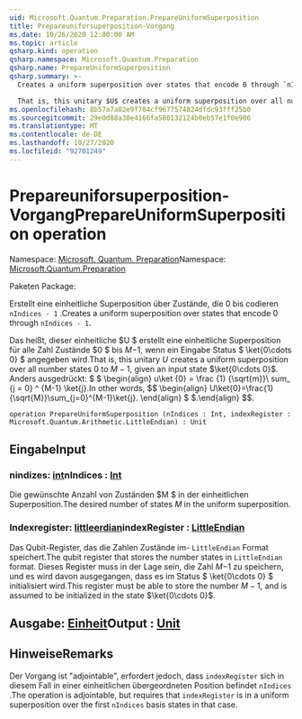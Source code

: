 ```yaml
---
uid: Microsoft.Quantum.Preparation.PrepareUniformSuperposition
title: Prepareuniforsuperposition-Vorgang
ms.date: 10/26/2020 12:00:00 AM
ms.topic: article
qsharp.kind: operation
qsharp.namespace: Microsoft.Quantum.Preparation
qsharp.name: PrepareUniformSuperposition
qsharp.summary: >-
  Creates a uniform superposition over states that encode 0 through `nIndices - 1`.

  That is, this unitary $U$ creates a uniform superposition over all number states $0$ to $M-1$, given an input state $\ket{0\cdots 0}$. In other words, $$ \begin{align} U\ket{0}=\frac{1}{\sqrt{M}}\sum_{j=0}^{M-1}\ket{j}. \end{align} $$.
ms.openlocfilehash: 8b57a7a02e9f704cf9677574824dfdc93fff25b0
ms.sourcegitcommit: 29e0d88a30e4166fa580132124b0eb57e1f0e986
ms.translationtype: MT
ms.contentlocale: de-DE
ms.lasthandoff: 10/27/2020
ms.locfileid: "92701249"
---
```

# <a name="prepareuniformsuperposition-operation"></a><span data-ttu-id="e1c1a-102">Prepareuniforsuperposition-Vorgang</span><span class="sxs-lookup"><span data-stu-id="e1c1a-102">PrepareUniformSuperposition operation</span></span>

<span data-ttu-id="e1c1a-103">Namespace: [Microsoft. Quantum. Preparation](xref:Microsoft.Quantum.Preparation)</span><span class="sxs-lookup"><span data-stu-id="e1c1a-103">Namespace: [Microsoft.Quantum.Preparation](xref:Microsoft.Quantum.Preparation)</span></span>

<span data-ttu-id="e1c1a-104">Paketen [](https://nuget.org/packages/)</span><span class="sxs-lookup"><span data-stu-id="e1c1a-104">Package: [](https://nuget.org/packages/)</span></span>


<span data-ttu-id="e1c1a-105">Erstellt eine einheitliche Superposition über Zustände, die 0 bis codieren `nIndices - 1` .</span><span class="sxs-lookup"><span data-stu-id="e1c1a-105">Creates a uniform superposition over states that encode 0 through `nIndices - 1`.</span></span>

<span data-ttu-id="e1c1a-106">Das heißt, dieser einheitliche $U $ erstellt eine einheitliche Superposition für alle Zahl Zustände $0 $ bis $M-$1, wenn ein Eingabe Status $ \ket{0\cdots 0} $ angegeben wird.</span><span class="sxs-lookup"><span data-stu-id="e1c1a-106">That is, this unitary $U$ creates a uniform superposition over all number states $0$ to $M-1$, given an input state $\ket{0\cdots 0}$.</span></span> <span data-ttu-id="e1c1a-107">Anders ausgedrückt: $ $ \begin{align} u\ket {0} = \frac {1} {\sqrt{m}}\ sum_ {j = 0} ^ {M-1} \ket{j}.</span><span class="sxs-lookup"><span data-stu-id="e1c1a-107">In other words, $$ \begin{align} U\ket{0}=\frac{1}{\sqrt{M}}\sum_{j=0}^{M-1}\ket{j}.</span></span>
<span data-ttu-id="e1c1a-108">\end{align} $ $.</span><span class="sxs-lookup"><span data-stu-id="e1c1a-108">\end{align} $$.</span></span>

```qsharp
operation PrepareUniformSuperposition (nIndices : Int, indexRegister : Microsoft.Quantum.Arithmetic.LittleEndian) : Unit
```


## <a name="input"></a><span data-ttu-id="e1c1a-109">Eingabe</span><span class="sxs-lookup"><span data-stu-id="e1c1a-109">Input</span></span>

### <a name="nindices--int"></a><span data-ttu-id="e1c1a-110">nindizes: [int](xref:microsoft.quantum.lang-ref.int)</span><span class="sxs-lookup"><span data-stu-id="e1c1a-110">nIndices : [Int](xref:microsoft.quantum.lang-ref.int)</span></span>

<span data-ttu-id="e1c1a-111">Die gewünschte Anzahl von Zuständen $M $ in der einheitlichen Superposition.</span><span class="sxs-lookup"><span data-stu-id="e1c1a-111">The desired number of states $M$ in the uniform superposition.</span></span>


### <a name="indexregister--littleendian"></a><span data-ttu-id="e1c1a-112">Indexregister: [littleerdian](xref:Microsoft.Quantum.Arithmetic.LittleEndian)</span><span class="sxs-lookup"><span data-stu-id="e1c1a-112">indexRegister : [LittleEndian](xref:Microsoft.Quantum.Arithmetic.LittleEndian)</span></span>

<span data-ttu-id="e1c1a-113">Das Qubit-Register, das die Zahlen Zustände im- `LittleEndian` Format speichert.</span><span class="sxs-lookup"><span data-stu-id="e1c1a-113">The qubit register that stores the number states in `LittleEndian` format.</span></span>
<span data-ttu-id="e1c1a-114">Dieses Register muss in der Lage sein, die Zahl $M-$1 zu speichern, und es wird davon ausgegangen, dass es im Status $ \ket{0\cdots 0} $ initialisiert wird.</span><span class="sxs-lookup"><span data-stu-id="e1c1a-114">This register must be able to store the number $M-1$, and is assumed to be initialized in the state $\ket{0\cdots 0}$.</span></span>



## <a name="output--unit"></a><span data-ttu-id="e1c1a-115">Ausgabe: [Einheit](xref:microsoft.quantum.lang-ref.unit)</span><span class="sxs-lookup"><span data-stu-id="e1c1a-115">Output : [Unit](xref:microsoft.quantum.lang-ref.unit)</span></span>



## <a name="remarks"></a><span data-ttu-id="e1c1a-116">Hinweise</span><span class="sxs-lookup"><span data-stu-id="e1c1a-116">Remarks</span></span>

<span data-ttu-id="e1c1a-117">Der Vorgang ist "adjointable", erfordert jedoch, dass `indexRegister` sich in diesem Fall in einer einheitlichen übergeordneten Position befindet `nIndices` .</span><span class="sxs-lookup"><span data-stu-id="e1c1a-117">The operation is adjointable, but requires that `indexRegister` is in a uniform superposition over the first `nIndices` basis states in that case.</span></span>
